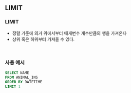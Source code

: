 ## LIMIT

### LIMIT
  - 정렬 기준에 의거 위에서부터 매개변수 개수만큼의 행을 가져온다
  - 상위 혹은 하위부터 가져올 수 있다.
<br/>

### 사용 예시
```sql
SELECT NAME
FROM ANIMAL_INS
ORDER BY DATETIME
LIMIT 1
```

